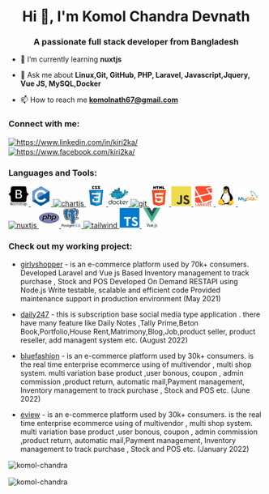
<h1 align="center">Hi 👋, I'm Komol Chandra Devnath</h1>
<h3 align="center">A passionate full stack developer from Bangladesh</h3>

- 🌱 I’m currently learning **nuxtjs**

- 💬 Ask me about **Linux,Git, GitHub, PHP, Laravel, Javascript,Jquery, Vue JS, MySQL,Docker**

- 📫 How to reach me **komolnath67@gmail.com**

<h3 align="left">Connect with me:</h3>
<p align="left">
<a href="https://linkedin.com/in/https://www.linkedin.com/in/kiri2ka/" target="blank"><img align="center" src="https://raw.githubusercontent.com/rahuldkjain/github-profile-readme-generator/master/src/images/icons/Social/linked-in-alt.svg" alt="https://www.linkedin.com/in/kiri2ka/" height="30" width="40" /></a>
<a href="https://fb.com/https://www.facebook.com/kiri2ka/" target="blank"><img align="center" src="https://raw.githubusercontent.com/rahuldkjain/github-profile-readme-generator/master/src/images/icons/Social/facebook.svg" alt="https://www.facebook.com/kiri2ka/" height="30" width="40" /></a>
</p>

<h3 align="left">Languages and Tools:</h3>
<p align="left"> <a href="https://getbootstrap.com" target="_blank" rel="noreferrer"> <img src="https://raw.githubusercontent.com/devicons/devicon/master/icons/bootstrap/bootstrap-plain-wordmark.svg" alt="bootstrap" width="40" height="40"/> </a> <a href="https://www.cprogramming.com/" target="_blank" rel="noreferrer"> <img src="https://raw.githubusercontent.com/devicons/devicon/master/icons/c/c-original.svg" alt="c" width="40" height="40"/> </a> <a href="https://www.chartjs.org" target="_blank" rel="noreferrer"> <img src="https://www.chartjs.org/media/logo-title.svg" alt="chartjs" width="40" height="40"/> </a> <a href="https://www.w3schools.com/css/" target="_blank" rel="noreferrer"> <img src="https://raw.githubusercontent.com/devicons/devicon/master/icons/css3/css3-original-wordmark.svg" alt="css3" width="40" height="40"/> </a> <a href="https://www.docker.com/" target="_blank" rel="noreferrer"> <img src="https://raw.githubusercontent.com/devicons/devicon/master/icons/docker/docker-original-wordmark.svg" alt="docker" width="40" height="40"/> </a> <a href="https://git-scm.com/" target="_blank" rel="noreferrer"> <img src="https://www.vectorlogo.zone/logos/git-scm/git-scm-icon.svg" alt="git" width="40" height="40"/> </a> <a href="https://www.w3.org/html/" target="_blank" rel="noreferrer"> <img src="https://raw.githubusercontent.com/devicons/devicon/master/icons/html5/html5-original-wordmark.svg" alt="html5" width="40" height="40"/> </a> <a href="https://developer.mozilla.org/en-US/docs/Web/JavaScript" target="_blank" rel="noreferrer"> <img src="https://raw.githubusercontent.com/devicons/devicon/master/icons/javascript/javascript-original.svg" alt="javascript" width="40" height="40"/> </a> <a href="https://laravel.com/" target="_blank" rel="noreferrer"> <img src="https://raw.githubusercontent.com/devicons/devicon/master/icons/laravel/laravel-plain-wordmark.svg" alt="laravel" width="40" height="40"/> </a> <a href="https://www.linux.org/" target="_blank" rel="noreferrer"> <img src="https://raw.githubusercontent.com/devicons/devicon/master/icons/linux/linux-original.svg" alt="linux" width="40" height="40"/> </a> <a href="https://www.mysql.com/" target="_blank" rel="noreferrer"> <img src="https://raw.githubusercontent.com/devicons/devicon/master/icons/mysql/mysql-original-wordmark.svg" alt="mysql" width="40" height="40"/> </a> <a href="https://nuxtjs.org/" target="_blank" rel="noreferrer"> <img src="https://www.vectorlogo.zone/logos/nuxtjs/nuxtjs-icon.svg" alt="nuxtjs" width="40" height="40"/> </a> <a href="https://www.php.net" target="_blank" rel="noreferrer"> <img src="https://raw.githubusercontent.com/devicons/devicon/master/icons/php/php-original.svg" alt="php" width="40" height="40"/> </a> <a href="https://www.postgresql.org" target="_blank" rel="noreferrer"> <img src="https://raw.githubusercontent.com/devicons/devicon/master/icons/postgresql/postgresql-original-wordmark.svg" alt="postgresql" width="40" height="40"/> </a> <a href="https://tailwindcss.com/" target="_blank" rel="noreferrer"> <img src="https://www.vectorlogo.zone/logos/tailwindcss/tailwindcss-icon.svg" alt="tailwind" width="40" height="40"/> </a> <a href="https://www.typescriptlang.org/" target="_blank" rel="noreferrer"> <img src="https://raw.githubusercontent.com/devicons/devicon/master/icons/typescript/typescript-original.svg" alt="typescript" width="40" height="40"/> </a> <a href="https://vuejs.org/" target="_blank" rel="noreferrer"> <img src="https://raw.githubusercontent.com/devicons/devicon/master/icons/vuejs/vuejs-original-wordmark.svg" alt="vuejs" width="40" height="40"/> </a> </p>

<h3 align="left">Check out my working project:</h3>

- [girlyshopper](https://girlyshopper.com/) - is an e-commerce platform  used by 70k+ consumers. Developed Laravel and Vue js Based Inventory management to track purchase , Stock and POS Developed On Demand RESTAPI using Node.js Write testable, scalable and efficient code Provided maintenance support in production environment  (May 2021)


- [daily247](https://daily247.xyz/) - this is subscription base social media type application . there have many feature like Daily Notes ,Tally Prime,Beton Book,Portfolio,House Rent,Matrimony,Blog,Job,product seller, product reseller, add managent system etc.    (August 2022)


- [bluefashion](http://bluefashion.com.bd/) - is an e-commerce platform  used by 30k+ consumers. is the real time enterprise ecommerce using of multivendor , multi shop system. multi variation base product ,user bonous, coupon , admin commission ,product return,
  automatic mail,Payment management, Inventory management to track purchase , Stock and POS etc.  (June 2022)


- [eview](http://eview.com.bd/) - is an e-commerce platform  used by 30k+ consumers. is the real time enterprise ecommerce using of multivendor , multi shop system. multi variation base product ,user bonous, coupon , admin commission ,product return,
  automatic mail,Payment management, Inventory management to track purchase , Stock and POS etc.  (January 2022)

<p><img align="center" src="https://github-readme-stats.vercel.app/api/top-langs?username=komol-chandra&show_icons=true&locale=en&layout=compact" alt="komol-chandra" /></p>

<p><img align="center" src="https://github-readme-streak-stats.herokuapp.com/?user=komol-chandra&" alt="komol-chandra" /></p>
